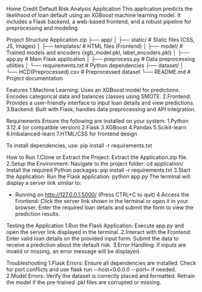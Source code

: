 Home Credit Default Risk Analysis Application
This application predicts the likelihood of loan default using an XGBoost machine learning model. It includes a Flask backend, a web-based frontend, and a robust pipeline for preprocessing and modeling.

Project Structure
Application.zip
├── app/
│   ├── static/            # Static files (CSS, JS, Images)
│   ├── templates/         # HTML files (Frontend)
│   ├── model/             # Trained models and encoders (xgb_model.pkl, label_encoders.pkl)
│   ├── app.py             # Main Flask application
│   ├── preprocess.py      # Data preprocessing utilities
│   └── requirements.txt   # Python dependencies
├── dataset/
│   └── HCD(Preprocessed).csv  # Preprocessed dataset
└── README.md              # Project documentation

Features
1.Machine Learning:
Uses an XGBoost model for predictions.
Encodes categorical data and balances classes using SMOTE.
2.Frontend:
Provides a user-friendly interface to input loan details and view predictions.
3.Backend:
Built with Flask, handles data preprocessing and API integration.

Requirements
Ensure the following are installed on your system:
1.Python 3.12.4 (or compatible version)
2.Flask
3.XGBoost
4.Pandas
5.Scikit-learn
6.Imbalanced-learn
7.HTML/CSS for frontend design

To install dependencies, use:
pip install -r requirements.txt

How to Run
1.Clone or Extract the Project:
  Extract the Application.zip file.
2.Setup the Environment:
  Navigate to the project folder:
  cd application/
  Install the required Python packages:
  pip install -r requirements.txt
3.Start the Application:
  Run the Flask application:
  python app.py
  The terminal will display a server link similar to:
  * Running on http://127.0.0.1:5000/ (Press CTRL+C to quit)
4.Access the Frontend:
  Click the server link shown in the terminal or open it in your browser.
  Enter the required loan details and submit the form to view the prediction results.

Testing the Application
1.Run the Flask Application:
  Execute app.py and open the server link displayed in the terminal.
2.Interact with the Frontend:
  Enter valid loan details on the provided input form.
  Submit the data to receive a prediction about the default risk.
3.Error Handling:
 If inputs are invalid or missing, an error message will be displayed.  

Troubleshooting
1.Flask Errors:
  Ensure all dependencies are installed.
  Check for port conflicts and use flask run --host=0.0.0.0 --port=<PORT> if needed.
2.Model Errors:
  Verify the dataset is correctly placed and formatted.
  Retrain the model if the pre-trained .pkl files are corrupted or missing.


  
